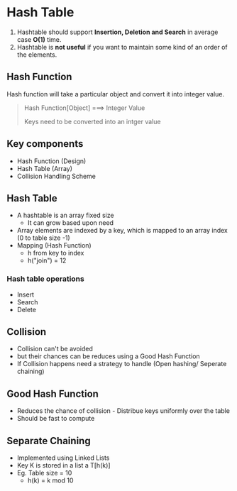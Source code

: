 # Hash Table

1. Hashtable should support **Insertion, Deletion and Search** in average case **O(1)** time.
2. Hashtable is **not useful** if you want to maintain some kind of an order of the elements.

## Hash Function
Hash function will take a particular object and convert it into integer value.

> Hash Function[Object] ===> Integer Value
>
> Keys need to be converted into an intger value

## Key components
* Hash Function (Design)
* Hash Table  (Array)
* Collision Handling Scheme

## Hash Table
* A hashtable is an array fixed size 
    * It can grow based upon need
* Array elements are indexed by a key, which is mapped to an array index (0 to table size -1)
* Mapping (Hash Function)
    * h from key to index
    * h("join") = 12
### Hash table operations
* Insert
* Search
* Delete

## Collision 
* Collision can't be avoided
* but their chances can be reduces using a Good Hash Function
* If Collision happens need a strategy to handle (Open hashing/ Seperate chaining)

## Good Hash Function
* Reduces the chance of collision - Distribue keys uniformly over the table
* Should be fast to compute

## Separate Chaining
* Implemented using Linked Lists
* Key K is stored in a list a T[h(k)]
* Eg. Table size = 10
    * h(k) = k mod 10